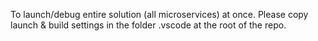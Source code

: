 To launch/debug entire solution (all microservices) at once. Please copy launch & build settings in the folder .vscode at the root of the repo.

